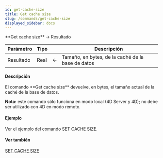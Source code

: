 ```yaml
---
id: get-cache-size
title: Get cache size
slug: /commands/get-cache-size
displayed_sidebar: docs
---
```


<!--REF #_command_.Get cache size.Syntax-->**Get cache size**  -> Resultado<!-- END REF-->
<!--REF #_command_.Get cache size.Params-->
| Parámetro | Tipo |  | Descripción |
| --- | --- | --- | --- |
| Resultado | Real | &larr; | Tamaño, en bytes, de la caché de la base de datos |

<!-- END REF-->

#### Descripción 

<!--REF #_command_.Get cache size.Summary-->El comando **Get cache size** devuelve, en bytes, el tamaño actual de la caché de la base de datos.<!-- END REF-->

**Nota:** este comando sólo funciona en modo local (4D Server y 4D); no debe ser utilizado con 4D en modo remoto.

#### Ejemplo 

Ver el ejemplo del comando [SET CACHE SIZE](set-cache-size.md). 

#### Ver también 

[SET CACHE SIZE](set-cache-size.md)  